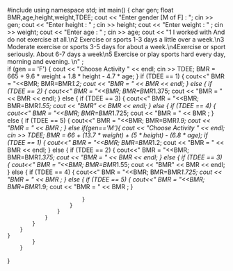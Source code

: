 #include <iostream>
using namespace std;
int main()
{
	char gen;
	float BMR,age,height,weight,TDEE;
	cout << "Enter gender [M of F] : ";
    cin >> gen;
    cout << "Enter height : " ;
        cin >> height;
        cout << "Enter weight : " ;
        cin >> weight;
        cout << "Enter age : " ;
        cin >> age;
         cout << "1 I worked with And do not exercise at all.\n2 Exercise or sports 1-3 days a little over a week.\n3 Moderate exercise or sports 3-5 days for about a week.\n4Exercise or sport seriously. About 6-7 days a week\n5 Exercise or play sports hard every day, morning and evening. \n" ;   
    if (gen == 'F') {
        cout << "Choose Activity " << endl;
        cin >> TDEE;
        BMR = 665 + 9.6 * weight + 1.8 * height - 4.7 * age;
    }
        if (TDEE == 1) {
            cout<<" BMR = "<<BMR;
            BMR=BMR*1.2;
            cout << "BMR = " << BMR << endl;
        } else {
            if (TDEE == 2) {
                 cout<<" BMR = "<<BMR;
                BMR=BMR*1.375;
                cout << "BMR = " << BMR << endl;
            } else {
                if (TDEE == 3) {
                     cout<<" BMR = "<<BMR;
                     BMR=BMR*1.55;
                    cout << "BMR" << BMR  << endl;
                } else {
                    if (TDEE == 4) {
                         cout<<" BMR = "<<BMR;
                         BMR=BMR*1.725;
                        cout << "BMR = " << BMR ;
                    } else {
                        if (TDEE == 5) {
                             cout<<" BMR = "<<BMR;
                             BMR=BMR*1.9;
                            cout << "BMR = " << BMR ;
                        }
                           else if(gen=='M'){
                                 cout << "Choose Activity " << endl; 
                                  cin >> TDEE;
                                  BMR = 66 + (13.7 * weight) + (5 * height) - (6.8 * age);
                                    if (TDEE == 1) {
                                     cout<<" BMR = "<<BMR;
                                    BMR=BMR*1.2;
                                    cout << "BMR = " << BMR << endl;
                                } else {
                                    if (TDEE == 2) {
                                         cout<<" BMR = "<<BMR;
                                        BMR=BMR*1.375;
                                        cout << "BMR = " << BMR << endl;
                                    } else {
                                        if (TDEE == 3) {
                                             cout<<" BMR = "<<BMR;
                                             BMR=BMR*1.55;
                                             cout << "BMR" << BMR  << endl;
                                        } else {
                                            if (TDEE == 4) {
                                                 cout<<" BMR = "<<BMR;
                                                 BMR=BMR*1.725;
                                                cout << "BMR = " << BMR ;
                                            } else {
                                                if (TDEE == 5) {
                                                     cout<<" BMR = "<<BMR;
                                                     BMR=BMR*1.9;
                                                    cout << "BMR = " << BMR ;
                                                }

                            }
                        }
                    }
                }
            }
        }
    }
            }
        }
    
    
}
    

